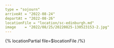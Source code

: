 ```yaml
---
type = "sojourn"
arriveAt = "2022-08-24"
departAt = "2022-08-26"
locationFile = "location/sc-edinburgh.md"
image    = "2022/08/25/20220825-130523153-2.jpg"
---
```


{% locationPartial file=$locationFile /%} 
